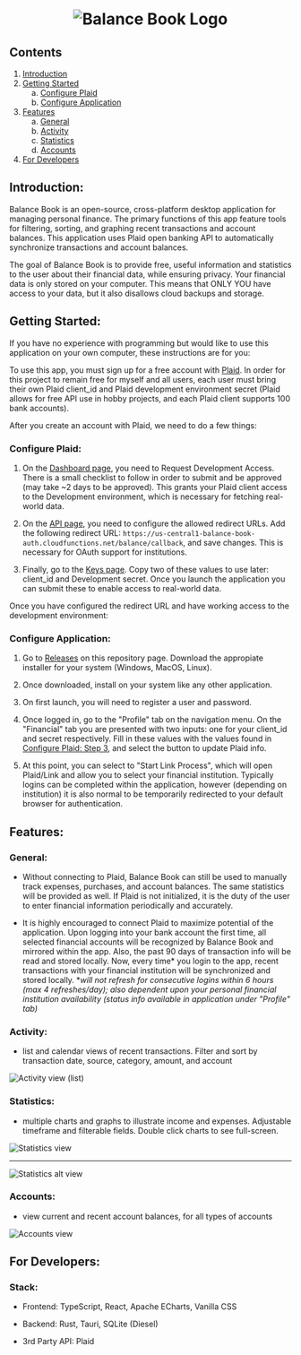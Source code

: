 <h1 align="center">
  <img src="./src-tauri/icons/icon.png" alt="Balance Book Logo" />
</h1>

## Contents
1. <a href='#intro'>Introduction</a>
2. <a href='#start'>Getting Started</a><br/>
&nbsp;&nbsp;&nbsp;&nbsp;a. <a href='#plaid'>Configure Plaid</a><br/>
&nbsp;&nbsp;&nbsp;&nbsp;b. <a href='#app'>Configure Application</a><br/>
3. <a href='#feature'>Features</a><br/>
&nbsp;&nbsp;&nbsp;&nbsp;a. <a href='#general'>General</a><br/>
&nbsp;&nbsp;&nbsp;&nbsp;b. <a href='#activity'>Activity</a><br/>
&nbsp;&nbsp;&nbsp;&nbsp;c. <a href='#stats'>Statistics</a><br/>
&nbsp;&nbsp;&nbsp;&nbsp;d. <a href='#account'>Accounts</a><br/>
4. <a href='#dev'>For Developers</a>

<h2 id='intro'>Introduction: </h2>

Balance Book is an open-source, cross-platform desktop application for managing personal finance. The primary functions of this app feature tools for filtering, sorting, and graphing recent transactions and account balances. This application uses Plaid open banking API to automatically synchronize transactions and account balances.

The goal of Balance Book is to provide free, useful information and statistics to the user about their financial data, while ensuring privacy. Your financial data is only stored on your computer. This means that ONLY YOU have access to your data, but it also disallows cloud backups and storage.

<h2 id='start'>Getting Started: </h2>

If you have no experience with programming but would like to use this application on your own computer, these instructions are for you:

To use this app, you must sign up for a free account with [Plaid](https://plaid.com/). In order for this project to remain free for myself and all users, each user must bring their own Plaid client_id and Plaid development environment secret (Plaid allows for free API use in hobby projects, and each Plaid client supports 100 bank accounts). 

After you create an account with Plaid, we need to do a few things:
<h3 id='plaid'>Configure Plaid: </h3>

1. On the <a href='https://dashboard.plaid.com/overview'/>Dashboard page</a>, you need to Request Development Access. There is a small checklist to follow in order to submit and be approved (may take ~2 days to be approved). This grants your Plaid client access to the Development environment, which is necessary for fetching real-world data.

2. On the <a href='https://dashboard.plaid.com/developers/api'/>API page</a>, you need to configure the allowed redirect URLs. Add the following redirect URL: ```https://us-central1-balance-book-auth.cloudfunctions.net/balance/callback```, and save changes. This is necessary for OAuth support for institutions.

3. Finally, go to the <a href='https://dashboard.plaid.com/developers/keys'/>Keys page</a>. Copy two of these values to use later: client_id and Development secret. Once you launch the application you can submit these to enable access to real-world data.

Once you have configured the redirect URL and have working access to the development environment:
<h3 id='app'>Configure Application: </h3>

1. Go to <a href='https://github.com/zekissel/balance-book/releases'/>Releases</a> on this repository page. Download the appropiate installer for your system (Windows, MacOS, Linux).

2. Once downloaded, install on your system like any other application.

3. On first launch, you will need to register a user and password.

4. Once logged in, go to the "Profile" tab on the navigation menu. On the "Financial" tab you are presented with two inputs: one for your client_id and secret respectively. Fill in these values with the values found in  <a href='https://dashboard.plaid.com/developers/keys'>Configure Plaid: Step 3</a>, and select the button to update Plaid info.

5. At this point, you can select to "Start Link Process", which will open Plaid/Link and allow you to select your financial institution. Typically logins can be completed within the application, however (depending on institution) it is also normal to be temporarily redirected to your default browser for authentication.

<h2 id='feature'>Features: </h2>

<h3 id='general'>General: </h3>

- Without connecting to Plaid, Balance Book can still be used to manually track expenses, purchases, and account balances. The same statistics will be provided as well. If Plaid is not initialized, it is the duty of the user to enter financial information periodically and accurately.

- It is highly encouraged to connect Plaid to maximize potential of the application. Upon logging into your bank account the first time, all selected financial accounts will be recognized by Balance Book and mirrored within the app. Also, the past 90 days of transaction info will be read and stored locally. Now, every time* you login to the app, recent transactions with your financial institution will be synchronized and stored locally. **will not refresh for consecutive logins within 6 hours (max 4 refreshes/day); also dependent upon your personal financial institution availability (status info available in application under "Profile" tab)*



<h3 id='activity'>Activity: </h3>

- list and calendar views of recent transactions. Filter and sort by transaction date, source, category, amount, and account

<img align='center' src="./.github/img/list.png" alt="Activity view (list)">



<h3 id='stats'>Statistics: </h3>

- multiple charts and graphs to illustrate income and expenses. Adjustable timeframe and filterable fields. Double click charts to see full-screen.

<img align='center' src="./.github/img/statistics.png" alt="Statistics view">

---

<img align='center' src="./.github/img/statistics2.png" alt="Statistics alt view">



<h3 id='account'>Accounts: </h3>

- view current and recent account balances, for all types of accounts

<img align='center' src="./.github/img/accounts.png" alt="Accounts view">



<h2 id='dev'>For Developers:</h2>

<h3>Stack: </h3>

- Frontend: TypeScript, React, Apache ECharts, Vanilla CSS

- Backend: Rust, Tauri, SQLite (Diesel)

- 3rd Party API: Plaid